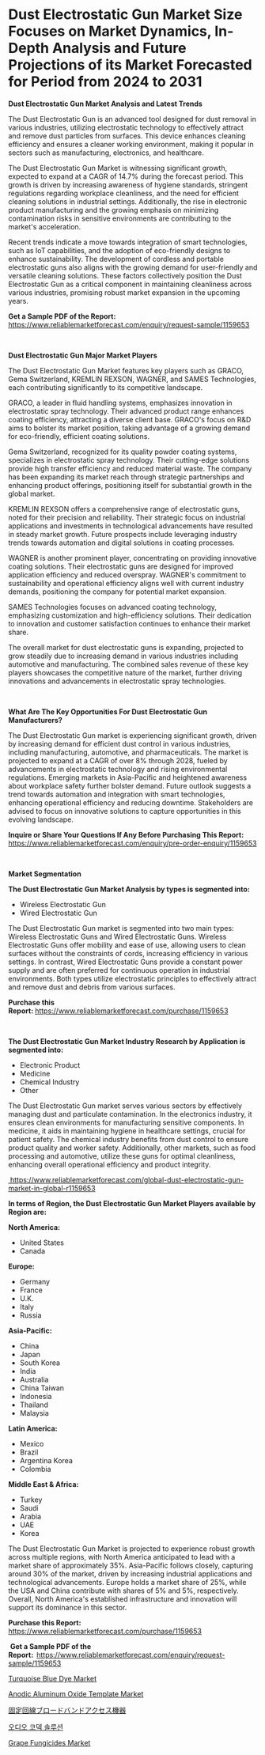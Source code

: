 <p><h1>Dust Electrostatic Gun Market Size Focuses on Market Dynamics, In-Depth Analysis and Future Projections of its Market Forecasted for Period from 2024 to 2031</h1></p><p><strong>Dust Electrostatic Gun Market Analysis and Latest Trends</strong></p>
<p><p>The Dust Electrostatic Gun is an advanced tool designed for dust removal in various industries, utilizing electrostatic technology to effectively attract and remove dust particles from surfaces. This device enhances cleaning efficiency and ensures a cleaner working environment, making it popular in sectors such as manufacturing, electronics, and healthcare.</p><p>The Dust Electrostatic Gun Market is witnessing significant growth, expected to expand at a CAGR of 14.7% during the forecast period. This growth is driven by increasing awareness of hygiene standards, stringent regulations regarding workplace cleanliness, and the need for efficient cleaning solutions in industrial settings. Additionally, the rise in electronic product manufacturing and the growing emphasis on minimizing contamination risks in sensitive environments are contributing to the market's acceleration. </p><p>Recent trends indicate a move towards integration of smart technologies, such as IoT capabilities, and the adoption of eco-friendly designs to enhance sustainability. The development of cordless and portable electrostatic guns also aligns with the growing demand for user-friendly and versatile cleaning solutions. These factors collectively position the Dust Electrostatic Gun as a critical component in maintaining cleanliness across various industries, promising robust market expansion in the upcoming years.</p></p>
<p><strong>Get a Sample PDF of the Report:&nbsp;</strong> <a href="https://www.reliablemarketforecast.com/enquiry/request-sample/1159653">https://www.reliablemarketforecast.com/enquiry/request-sample/1159653</a></p>
<p>&nbsp;</p>
<p><strong>Dust Electrostatic Gun Major Market Players</strong></p>
<p><p>The Dust Electrostatic Gun Market features key players such as GRACO, Gema Switzerland, KREMLIN REXSON, WAGNER, and SAMES Technologies, each contributing significantly to its competitive landscape. </p><p>GRACO, a leader in fluid handling systems, emphasizes innovation in electrostatic spray technology. Their advanced product range enhances coating efficiency, attracting a diverse client base. GRACO's focus on R&D aims to bolster its market position, taking advantage of a growing demand for eco-friendly, efficient coating solutions. </p><p>Gema Switzerland, recognized for its quality powder coating systems, specializes in electrostatic spray technology. Their cutting-edge solutions provide high transfer efficiency and reduced material waste. The company has been expanding its market reach through strategic partnerships and enhancing product offerings, positioning itself for substantial growth in the global market.</p><p>KREMLIN REXSON offers a comprehensive range of electrostatic guns, noted for their precision and reliability. Their strategic focus on industrial applications and investments in technological advancements have resulted in steady market growth. Future prospects include leveraging industry trends towards automation and digital solutions in coating processes.</p><p>WAGNER is another prominent player, concentrating on providing innovative coating solutions. Their electrostatic guns are designed for improved application efficiency and reduced overspray. WAGNER's commitment to sustainability and operational efficiency aligns well with current industry demands, positioning the company for potential market expansion.</p><p>SAMES Technologies focuses on advanced coating technology, emphasizing customization and high-efficiency solutions. Their dedication to innovation and customer satisfaction continues to enhance their market share.</p><p>The overall market for dust electrostatic guns is expanding, projected to grow steadily due to increasing demand in various industries including automotive and manufacturing. The combined sales revenue of these key players showcases the competitive nature of the market, further driving innovations and advancements in electrostatic spray technologies.</p></p>
<p>&nbsp;</p>
<p><strong>What Are The Key Opportunities For Dust Electrostatic Gun Manufacturers?</strong></p>
<p><p>The Dust Electrostatic Gun market is experiencing significant growth, driven by increasing demand for efficient dust control in various industries, including manufacturing, automotive, and pharmaceuticals. The market is projected to expand at a CAGR of over 8% through 2028, fueled by advancements in electrostatic technology and rising environmental regulations. Emerging markets in Asia-Pacific and heightened awareness about workplace safety further bolster demand. Future outlook suggests a trend towards automation and integration with smart technologies, enhancing operational efficiency and reducing downtime. Stakeholders are advised to focus on innovative solutions to capture opportunities in this evolving landscape.</p></p>
<p><strong>Inquire or Share Your Questions If Any Before Purchasing This Report:</strong> <a href="https://www.reliablemarketforecast.com/enquiry/pre-order-enquiry/1159653">https://www.reliablemarketforecast.com/enquiry/pre-order-enquiry/1159653</a></p>
<p>&nbsp;</p>
<p><strong>Market Segmentation</strong></p>
<p><strong>The Dust Electrostatic Gun Market Analysis by types is segmented into:</strong></p>
<p><ul><li>Wireless Electrostatic Gun</li><li>Wired Electrostatic Gun</li></ul></p>
<p><p>The Dust Electrostatic Gun market is segmented into two main types: Wireless Electrostatic Guns and Wired Electrostatic Guns. Wireless Electrostatic Guns offer mobility and ease of use, allowing users to clean surfaces without the constraints of cords, increasing efficiency in various settings. In contrast, Wired Electrostatic Guns provide a constant power supply and are often preferred for continuous operation in industrial environments. Both types utilize electrostatic principles to effectively attract and remove dust and debris from various surfaces.</p></p>
<p><strong>Purchase this Report:&nbsp;</strong><a href="https://www.reliablemarketforecast.com/purchase/1159653">https://www.reliablemarketforecast.com/purchase/1159653</a></p>
<p>&nbsp;</p>
<p><strong>The Dust Electrostatic Gun Market Industry Research by Application is segmented into:</strong></p>
<p><ul><li>Electronic Product</li><li>Medicine</li><li>Chemical Industry</li><li>Other</li></ul></p>
<p><p>The Dust Electrostatic Gun market serves various sectors by effectively managing dust and particulate contamination. In the electronics industry, it ensures clean environments for manufacturing sensitive components. In medicine, it aids in maintaining hygiene in healthcare settings, crucial for patient safety. The chemical industry benefits from dust control to ensure product quality and worker safety. Additionally, other markets, such as food processing and automotive, utilize these guns for optimal cleanliness, enhancing overall operational efficiency and product integrity.</p></p>
<p><a href="https://www.reliablemarketforecast.com/global-dust-electrostatic-gun-market-in-global-r1159653">&nbsp;https://www.reliablemarketforecast.com/global-dust-electrostatic-gun-market-in-global-r1159653</a></p>
<p><strong>In terms of Region, the Dust Electrostatic Gun Market Players available by Region are:</strong></p>
<p>
    <p> <strong> North America: </strong>
        <ul>
            <li>United States</li>
            <li>Canada</li>
        </ul>
        </p> 
    <p> <strong> Europe: </strong>
        <ul>
            <li>Germany</li>
            <li>France</li>
            <li>U.K.</li>
            <li>Italy</li>
            <li>Russia</li>
        </ul>
        </p> 
    <p> <strong> Asia-Pacific: </strong>
        <ul>
            <li>China</li>
            <li>Japan</li>
            <li>South Korea</li>
            <li>India</li>
            <li>Australia</li>
            <li>China Taiwan</li>
            <li>Indonesia</li>
            <li>Thailand</li>
            <li>Malaysia</li>
        </ul>
        </p> 
    <p> <strong> Latin America: </strong>
        <ul>
            <li>Mexico</li>
            <li>Brazil</li>
            <li>Argentina Korea</li>
            <li>Colombia</li>
        </ul>
        </p> 
    <p> <strong> Middle East & Africa: </strong>
        <ul>
            <li>Turkey</li>
            <li>Saudi</li>
            <li>Arabia</li>
            <li>UAE</li>
            <li>Korea</li>
        </ul>
    </p>
    </p>
<p><p>The Dust Electrostatic Gun Market is projected to experience robust growth across multiple regions, with North America anticipated to lead with a market share of approximately 35%. Asia-Pacific follows closely, capturing around 30% of the market, driven by increasing industrial applications and technological advancements. Europe holds a market share of 25%, while the USA and China contribute with shares of 5% and 5%, respectively. Overall, North America's established infrastructure and innovation will support its dominance in this sector.</p></p>
<p><strong>Purchase this Report: </strong><a href="https://www.reliablemarketforecast.com/purchase/1159653">https://www.reliablemarketforecast.com/purchase/1159653</a></p>
<p>&nbsp;<strong>Get a Sample PDF of the Report:&nbsp;&nbsp;</strong><a href="https://www.reliablemarketforecast.com/enquiry/request-sample/1159653">https://www.reliablemarketforecast.com/enquiry/request-sample/1159653</a></p>
<p><strong></strong></p>
<p><p><a href="https://www.linkedin.com/pulse/turquoise-blue-dye-market-strategic-insights-product-kv8hc?trackingId=K7JLvYYpQgiqg8Lado31lg%3D%3D">Turquoise Blue Dye Market</a></p><p><a href="https://issuu.com/reportprime-2/docs/anodic-aluminum-oxide-template-mark_4b0194b4deada7">Anodic Aluminum Oxide Template Market</a></p><p><a href="https://medium.com/@joanyheaney1962/fixed-line-broadband-access-equipment-51b2e1ee97d2">固定回線ブロードバンドアクセス機器</a></p><p><a href="https://medium.com/@hubertstyenger6685/audio-codec-solutions-market-%EC%9D%98-%EA%B8%80%EB%A1%9C%EB%B2%8C-%EC%8B%9C%EC%9E%A5-%EA%B0%9C%EC%9A%94%EB%8A%94-%EC%A0%84-%EC%84%B8%EA%B3%84-%EB%B0%8F-%EC%A3%BC%EC%9A%94-%EC%8B%9C%EC%9E%A5%EC%9D%98-%EC%82%B0%EC%97%85%EC%97%90-%EC%98%81%ED%96%A5%EC%9D%84-%EB%AF%B8%EC%B9%98%EB%8A%94-%EC%A3%BC%EC%9A%94-%ED%8A%B8%EB%A0%8C%EB%93%9C%EC%97%90-%EB%8C%80%ED%95%9C-%EB%8F%85%ED%8A%B9%ED%95%9C-%EA%B4%80%EC%A0%90%EC%9D%84-%EC%A0%9C%EA%B3%B5%ED%95%A9%EB%8B%88%EB%8B%A4-478565f890be">오디오 코덱 솔루션</a></p><p><a href="https://issuu.com/reportprime-2/docs/grape-fungicides-market-size-2030.p_acc9a65a692c80">Grape Fungicides Market</a></p></p>